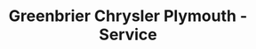---
title: "Greenbrier Chrysler Plymouth - Service"
url: /chesapeake/greenbrier-chrysler-plymouth-service/
shop: Autowerkstatt
---